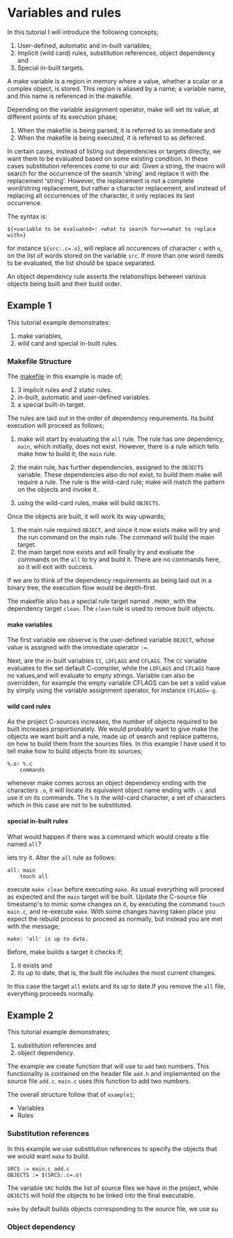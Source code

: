 Variables and rules
===================

In this tutorial I will introduce the following concepts;

1. User-defined, automatic and in-built variables,
2. Implicit (wild card) rules, substitution references, object dependency and
3. Special in-built targets.

A make variable is a region in memory where a value, whether a scalar or a complex object, is stored. This region is aliased by a name; a variable name, and this name is referenced in the makefile.

Depending on the variable assignment operator, make will set its value, at different points of its execution phase;

1. When the makefile is being parsed, it is referred to as immediate and
2. When the makefile is being executed, it is referred to as deferred.

In certain cases, instead of listing out dependencies or targets directly, we want them to be evaluated based on some existing condition.
In these cases substitution references come to our aid. Given a string, the macro will search for the occurrence of the search 'string' and replace it with the replacement 'string'.
However, the replacement is not a complete word/string replacement, but rather a character replacement, and instead of replacing all occurrences of the character, it only replaces its last occurrence.

The syntax is:

```
${<variable to be evaluated>: <what to search for>=<what to replace with>}
```

for instance `${src:.c=.o}`, will replace all occurences of character `c` with `o`, on the list of words stored on the variable `src`.
If more than one word needs to be evaluated, the list should be space separated.

An object dependency rule asserts the relationships between various objects being built and their build order.

## Example 1

This tutorial example demonstrates:

1. make variables,
2. wild card and special in-built rules.

### Makefile Structure
The [makefile](./exp1/makefile) in this example is made of;

1. 3 implicit rules and 2 static rules.
2. in-built, automatic and user-defined variables.
3. a special built-in target.

The rules are laid out in the order of dependency requirements. Its build execution will proceed as follows;

1. make will start by evaluating the `all` rule. The rule has one dependency, `main`, which initially, does not exist.
    However, there is a rule which tells make how to build it; the `main` rule.

2. the main rule, has further dependencies, assigned to the `OBJECTS` variable.
    These dependencies also do not exist, to build them make will require a rule. The rule is the wild-card rule;
    make will match the pattern on the objects and invoke it.

3. using the wild-card rules, make will build `OBJECTS`.

Once the objects are built, it will work its way upwards;

1. the main rule required `OBJECT`, and since it now exists make will try and the run command on the main rule. The command will build the main target.
2. the main target now exists and will finally try and evaluate the commands on the `all` to try and build it. There are no commands here, so it will exit with success.

If we are to think of the dependency requirements as being laid out in a binary tree, the execution flow would be depth-first.

The makefile also has a special rule target named `.PHONY`, with the dependency target `clean`. The `clean` rule is used to remove built objects.

#### make variables
The first variable we observe is the user-defined variable `OBJECT`, whose value is assigned with the immediate operator `:=`.

Next, are the in-built variables `CC`, `LDFLAGS` and `CFLAGS`.
The `CC` variable evaluates to the set default C-compiler, while the `LDFLAGS` and `CFLAGS` have no values,and will evaluate to empty strings.
Variable can also be overridden, for example the empty variable CFLAGS can be set a valid value by simply using the variable assignment operator, for instance `CFLAGS=-g`.

#### wild card rules
As the project C-sources increases, the number of objects required to be built increases proportionately.
We would probably want to give make the objects we want built and a rule, made up of search and replace patterns, on how to build them from the sources files.
In this example I have used it to tell make how to build objects from its sources;

```
%.o: %.c
    commands
```

whenever make comes across an object dependency ending with the characters `.o`, it will locate its equivalent object name ending with `.c` and use it on its commands.
The `%` is the wild-card character, a set of characters which in this case are not to be substituted.

#### special in-built rules
What would happen if there was a command which would create a file named `all`?

lets try it.
Alter the `all` rule as follows:

```
all: main
	touch all
```

execute `make clean` before executing `make`. As usual everything will proceed as expected and the `main` target will be built.
Update the C-source file timestamp's to mimic some changes on it, by executing the command `touch main.c`, and re-execute `make`.
With some changes having taken place you expect the rebuild process to proceed as normally, but instead you are met with the message;

```
make: 'all' is up to date.
```

Before, make builds a target it checks if;

1. it exists and
2. its up to date, that is, the built file includes the most current changes. 

In this case the target `all` exists and its up to date.If you remove the `all` file, everything proceeds normally.

## Example 2

This tutorial example demonstrates;

1. substitution references and
2. object dependency.

The example we create function that will use to `add` two numbers. This functionality is contained on the header file `add.h` and implemented on the source file `add.c`.
`main.c` uses this function to add two numbers.

The overall structure follow that of `example1`;

- Variables
- Rules

### Substitution references

In this example we use substitution references to specify the objects that we would want `make` to build.

```
SRCS := main.c add.c
OBJECTS := $(SRCS:.c=.o)
``` 

The variable `SRC` holds the list of source files we have in the project,
while `OBJECTS` will hold the objects to be linked into the final executable.

`make` by default builds objects corresponding to the source file, we use su

### Object dependency
